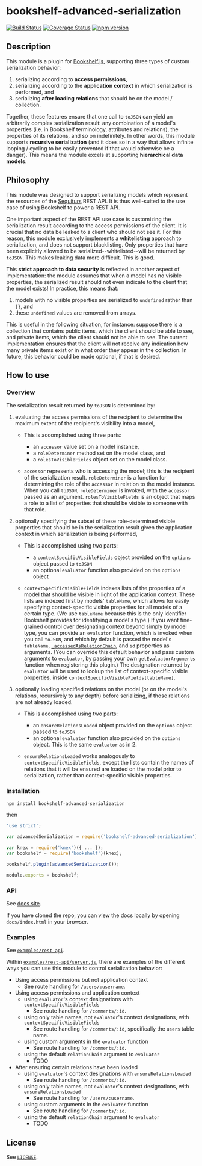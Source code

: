 # bookshelf-advanced-serialization
[![Build Status](https://travis-ci.org/sequiturs/bookshelf-advanced-serialization.svg?branch=master)](https://travis-ci.org/sequiturs/bookshelf-advanced-serialization) [![Coverage Status](https://coveralls.io/repos/github/sequiturs/bookshelf-advanced-serialization/badge.svg?branch=master)](https://coveralls.io/github/sequiturs/bookshelf-advanced-serialization?branch=master) [![npm version](https://img.shields.io/npm/v/bookshelf-advanced-serialization.svg?style=flat)](https://www.npmjs.com/package/bookshelf-advanced-serialization)

## Description

This module is a plugin for [Bookshelf.js](https://github.com/tgriesser/bookshelf), supporting three types of custom serialization behavior:

1. serializing according to **access permissions**,
2. serializing according to the **application context** in which serialization is performed, and
3. serializing **after loading relations** that should be on the model / collection.

Together, these features ensure that one call to `toJSON` can yield an arbitrarily complex serialization result: any combination of a model's properties (i.e. in Bookshelf terminology, attributes and relations), the properties of its relations, and so on indefinitely. In other words, this module supports **recursive serialization** (and it does so in a way that allows infinite looping / cycling to be easily prevented if that would otherwise be a danger). This means the module excels at supporting **hierarchical data models**.

## Philosophy

This module was designed to support serializing models which represent the resources of the [Sequiturs](https://sequiturs.com) REST API. It is thus well-suited to the use case of using Bookshelf to power a REST API.

One important aspect of the REST API use case is customizing the serialization result according to the access permissions of the client. It is crucial that no data be leaked to a client who should not see it. For this reason, this module exclusively implements a **whitelisting** approach to serialization, and does not support blacklisting. Only properties that have been explicitly allowed to be serialized--whitelisted--will be returned by `toJSON`. This makes leaking data more difficult. This is good.

This **strict approach to data security** is reflected in another aspect of implementation: the module assumes that when a model has no visible properties, the serialized result should not even indicate to the client that the model exists! In practice, this means that:

1. models with no visible properties are serialized to `undefined` rather than `{}`, and
2. these `undefined` values are removed from arrays.

This is useful in the following situation, for instance: suppose there is a collection that contains public items, which the client should be able to see, and private items, which the client should not be able to see. The current implementation ensures that the client will not receive any indication how many private items exist or in what order they appear in the collection. In future, this behavior could be made optional, if that is desired.

## How to use

### Overview

The serialization result returned by `toJSON` is determined by:

1. evaluating the access permissions of the recipient to determine the maximum extent of the recipient's visibility into a model,

    - This is accomplished using three parts:
        - an `accessor` value set on a model instance,
        - a `roleDeterminer` method set on the model class, and
        - a `rolesToVisibleFields` object set on the model class.

    - `accessor` represents who is accessing the model; this is the recipient of the serialization result. `roleDeterminer` is a function for determining the role of the `accessor` in relation to the model instance. When you call `toJSON`, `roleDeterminer` is invoked, with the `accessor` passed as an argument. `rolesToVisibleFields` is an object that maps a role to a list of properties that should be visible to someone with that role.

2. optionally specifying the subset of these role-determined visible properties that should be in the serialization result given the application context in which serialization is being performed,

    - This is accomplished using two parts:
        - a `contextSpecificVisibleFields` object provided on the `options` object passed to `toJSON`
        - an optional `evaluator` function also provided on the `options` object

    - `contextSpecificVisibleFields` indexes lists of the properties of a model that should be visible in light of the application context. These lists are indexed first by models' `tableName`, which allows for easily specifying context-specific visible properties for all models of a certain type. (We use `tableName` because this is the only identifier Bookshelf provides for identifying a model's type.) If you want fine-grained control over designating context beyond simply by model type, you can provide an `evaluator` function, which is invoked when you call `toJSON`, and which by default is passed the model's `tableName`, [`_accessedAsRelationChain`](#_accessedAsRelationChain), and `id` properties as arguments. (You can override this default behavior and pass custom arguments to `evaluator`, by passing your own `getEvaluatorArguments` function when registering this plugin.) The designation returned by `evaluator` will be used to lookup the list of context-specific visible properties, inside `contextSpecificVisibleFields[tableName]`.

3. optionally loading specified relations on the model (or on the model's relations, recursively to any depth) before serializing, if those relations are not already loaded.

    - This is accomplished using two parts:
        - an `ensureRelationsLoaded` object provided on the `options` object passed to `toJSON`
        - an optional `evaluator` function also provided on the `options` object. This is the same `evaluator` as in 2\.

    - `ensureRelationsLoaded` works analogously to `contextSpecificVisibleFields`, except the lists contain the names of relations that it will be ensured are loaded on the model prior to serialization, rather than context-specific visible properties.

### Installation

```JavaScript
npm install bookshelf-advanced-serialization
```

then

```JavaScript
'use strict';

var advancedSerialization = require('bookshelf-advanced-serialization');

var knex = require('knex')({ ... });
var bookshelf = require('bookshelf')(knex);

bookshelf.plugin(advancedSerialization());

module.exports = bookshelf;
```

### API

See [docs site](https://sequiturs.github.io/bookshelf-advanced-serialization/module-bookshelf-advanced-serialization.html).

If you have cloned the repo, you can view the docs locally by opening `docs/index.html` in your browser.

### Examples

See [`examples/rest-api`](https://github.com/sequiturs/bookshelf-advanced-serialization/tree/master/examples/rest-api).

Within [`examples/rest-api/server.js`](https://github.com/sequiturs/bookshelf-advanced-serialization/blob/master/examples/rest-api/server.js), there are examples of the different ways you can use this module to control serialization behavior:

- Using access permissions but not application context
    - See route handling for `/users/:username`.
- Using access permissions and application context
    - using `evaluator`'s context designations with `contextSpecificVisibleFields`
        - See route handling for `/comments/:id`.
    - using only table names, not `evaluator`'s context designations, with `contextSpecificVisibleFields`
        - See route handling for `/comments/:id`, specifically the `users` table name.
    - using custom arguments in the `evaluator` function
        - See route handling for `/comments/:id`.
    - using the default `relationChain` argument to `evaluator`
        - TODO
- After ensuring certain relations have been loaded
    - using `evaluator`'s context designations with `ensureRelationsLoaded`
        - See route handling for `/comments/:id`.
    - using only table names, not `evaluator`'s context designations, with `ensureRelationsLoaded`
        - See route handling for `/users/:username`.
    - using custom arguments in the `evaluator` function
        - See route handling for `/comments/:id`.
    - using the default `relationChain` argument to `evaluator`
        - TODO

## License

See [`LICENSE`](https://github.com/sequiturs/bookshelf-advanced-serialization/blob/master/LICENSE).
